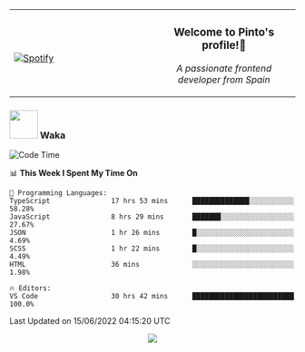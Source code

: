 <table width="100%" align="center"> 
  <tr>
  <td width="50%">
      
&nbsp; <br> [![Spotify](https://novatorem-zeta-rust.vercel.app/api/spotify)](https://open.spotify.com/user/novatorem-zeta-rust)

  </td>
  <td width="50%">
    <h3 align="center">Welcome to Pinto's profile!👋</h3>
    <p align="center"><em>A passionate frontend developer from Spain</em></p>
  </td>
  </table>

### <img src="https://media.giphy.com/media/VgCDAzcKvsR6OM0uWg/giphy.gif" width="50"> Waka

  <!--START_SECTION:waka-->
![Code Time](http://img.shields.io/badge/Code%20Time-519%20hrs%2054%20mins-blue)

📊 **This Week I Spent My Time On** 

```text
💬 Programming Languages: 
TypeScript               17 hrs 53 mins      ██████████████░░░░░░░░░░░   58.28% 
JavaScript               8 hrs 29 mins       ███████░░░░░░░░░░░░░░░░░░   27.67% 
JSON                     1 hr 26 mins        █░░░░░░░░░░░░░░░░░░░░░░░░   4.69% 
SCSS                     1 hr 22 mins        █░░░░░░░░░░░░░░░░░░░░░░░░   4.49% 
HTML                     36 mins             ░░░░░░░░░░░░░░░░░░░░░░░░░   1.98%

🔥 Editors: 
VS Code                  30 hrs 42 mins      █████████████████████████   100.0%

```


 Last Updated on 15/06/2022 04:15:20 UTC
<!--END_SECTION:waka-->

<div align="center">
<img src="https://github-readme-stats-gilt-tau.vercel.app/api/top-langs/?username=pinto-hub&layout=compact&theme=dracula" />
</div>
